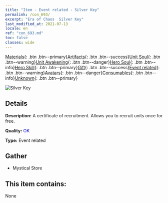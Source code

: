 ```yaml
---
title: "Item - Event related - Silver Key"
permalink: /con_693/
excerpt: "Era of Chaos  Silver Key"
last_modified_at: 2021-07-13
locale: en
ref: "con_693.md"
toc: false
classes: wide
---
```

 [Materials](/Items/){: .btn .btn--primary}[Artifacts](/Items/Artifacts/){: .btn .btn--success}[Unit Soul](/Items/UnitSoul/){: .btn .btn--warning}[Unit Awakening](/Items/UnitAwakening/){: .btn .btn--danger}[Hero Soul](/Items/HeroSoul/){: .btn .btn--info}[Hero Skill](/Items/HeroSkill/){: .btn .btn--primary}[Gift](/Items/Gift/){: .btn .btn--success}[Event related](/Items/Events/){: .btn .btn--warning}[Avatars](/Items/Avatars/){: .btn .btn--danger}[Consumables](/Items/Consumables/){: .btn .btn--info}[Unknown](/Items/Unknown/){: .btn .btn--primary}

 ![Silver Key](/images/t/i_tool_3001.png)

## Details
 **Description:** A certificate of recruitment. Allows you to recruit units once for free.

 **Quality:** <span style="color: #0000CD">OK</span>

 **Type:** Event related

## Gather

*    Mystical Store 

## This item contains:

  None

